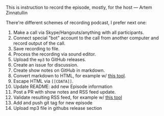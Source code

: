 This is instruction to record the episode, mostly, for the host — Artem Zinnatullin

There're different schemes of recording podcast, I prefer next one:

1. Make a call via Skype/Hangouts/anything with all participants.
2. Connect special "bot" account to the call from another computer and record output of the call.
3. Save recording to file.
4. Process the recording via sound editor.
5. Upload the `mp3` to GitHub releases.
6. Create an issue for discussion.
7. Create show notes on GitHub in markdown.
8. Convert markdown to HTML, for example w/ [this tool](http://daringfireball.net/projects/markdown/dingus).
9. Escape HTML via `[[CDATA]]`.
10. Update README: add new Episode information
11. Post a PR with show notes and RSS feed update.
12. Validate resulting RSS feed, for example w/ [this tool](http://castfeedvalidator.com)
13. Add and push git tag for new episode
14. Upload mp3 file in githubs release section
